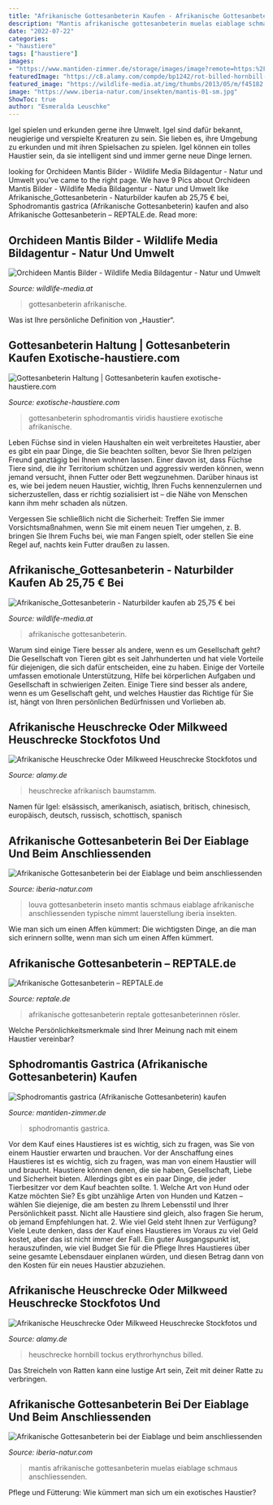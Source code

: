 ```yaml
---
title: "Afrikanische Gottesanbeterin Kaufen - Afrikanische Gottesanbeterin Bei Der Eiablage Und Beim Anschliessenden"
description: "Mantis afrikanische gottesanbeterin muelas eiablage schmaus anschliessenden"
date: "2022-07-22"
categories:
- "haustiere"
tags: ["haustiere"]
images:
- "https://www.mantiden-zimmer.de/storage/images/image?remote=https:%2F%2Fwww.mantiden-zimmer.de%2FWebRoot%2FStore26%2FShops%2F90493174%2F604D%2F2145%2F96A2%2FD29F%2FA687%2F0A0C%2F6D0E%2FC3E2%2FDSCN2990.JPG&amp;shop=90493174&amp;width=600&amp;height=2560"
featuredImage: "https://c8.alamy.com/compde/bp1242/rot-billed-hornbill-tockus-erythrorhynchus-mit-einer-heuschrecke-bp1242.jpg"
featured_image: "https://wildlife-media.at/img/thumbs/2013/05/m/f45182.jpg"
image: "https://www.iberia-natur.com/insekten/mantis-01-sm.jpg"
ShowToc: true
author: "Esmeralda Leuschke"
---
```



Igel spielen und erkunden gerne ihre Umwelt.
Igel sind dafür bekannt, neugierige und verspielte Kreaturen zu sein. Sie lieben es, ihre Umgebung zu erkunden und mit ihren Spielsachen zu spielen. Igel können ein tolles Haustier sein, da sie intelligent sind und immer gerne neue Dinge lernen.

	

		
looking for Orchideen Mantis Bilder - Wildlife Media Bildagentur - Natur und Umwelt you've came to the right page. We have 9 Pics about Orchideen Mantis Bilder - Wildlife Media Bildagentur - Natur und Umwelt like Afrikanische_Gottesanbeterin - Naturbilder kaufen ab 25,75 € bei, Sphodromantis gastrica (Afrikanische Gottesanbeterin) kaufen and also Afrikanische Gottesanbeterin – REPTALE.de. Read more:
		
    
## Orchideen Mantis Bilder - Wildlife Media Bildagentur - Natur Und Umwelt

<img loading=lazy src="https://wildlife-media.at/bild/44808/afrikanische-gottesanbeterin.jpg" onerror="this.onerror=null;this.src='https://tse2.mm.bing.net/th?id=OIP.e5hJcd7tXeBAn1h3NO5LVwHaE8&amp;pid=15.1';" alt="Orchideen Mantis Bilder - Wildlife Media Bildagentur - Natur und Umwelt">

_Source: wildlife-media.at_

>gottesanbeterin afrikanische. 

	

Was ist Ihre persönliche Definition von „Haustier“.

    
## Gottesanbeterin Haltung | Gottesanbeterin Kaufen Exotische-haustiere.com

<img loading=lazy src="https://exotische-haustiere.com/wp-content/uploads/2018/03/Sphodromantis_viridis-768x512.jpg" onerror="this.onerror=null;this.src='https://tse1.mm.bing.net/th?id=OIP.pyQh5IQP_1U7YacUwvdjEAHaE8&amp;pid=15.1';" alt="Gottesanbeterin Haltung | Gottesanbeterin kaufen exotische-haustiere.com">

_Source: exotische-haustiere.com_

>gottesanbeterin sphodromantis viridis haustiere exotische afrikanische. 

	

Leben
Füchse sind in vielen Haushalten ein weit verbreitetes Haustier, aber es gibt ein paar Dinge, die Sie beachten sollten, bevor Sie Ihren pelzigen Freund ganztägig bei Ihnen wohnen lassen.
Einer davon ist, dass Füchse Tiere sind, die ihr Territorium schützen und aggressiv werden können, wenn jemand versucht, ihnen Futter oder Bett wegzunehmen. Darüber hinaus ist es, wie bei jedem neuen Haustier, wichtig, Ihren Fuchs kennenzulernen und sicherzustellen, dass er richtig sozialisiert ist – die Nähe von Menschen kann ihm mehr schaden als nützen.

Vergessen Sie schließlich nicht die Sicherheit: Treffen Sie immer Vorsichtsmaßnahmen, wenn Sie mit einem neuen Tier umgehen, z. B. bringen Sie Ihrem Fuchs bei, wie man Fangen spielt, oder stellen Sie eine Regel auf, nachts kein Futter draußen zu lassen.

    
## Afrikanische_Gottesanbeterin - Naturbilder Kaufen Ab 25,75 € Bei

<img loading=lazy src="https://wildlife-media.at/img/thumbs/2013/05/m/f45182.jpg" onerror="this.onerror=null;this.src='https://tse3.mm.bing.net/th?id=OIP.e4iq_df__VqVKyYdlWpCTgAAAA&amp;pid=15.1';" alt="Afrikanische_Gottesanbeterin - Naturbilder kaufen ab 25,75 € bei">

_Source: wildlife-media.at_

>afrikanische gottesanbeterin. 

	

Warum sind einige Tiere besser als andere, wenn es um Gesellschaft geht?
Die Gesellschaft von Tieren gibt es seit Jahrhunderten und hat viele Vorteile für diejenigen, die sich dafür entscheiden, eine zu haben. Einige der Vorteile umfassen emotionale Unterstützung, Hilfe bei körperlichen Aufgaben und Gesellschaft in schwierigen Zeiten. Einige Tiere sind besser als andere, wenn es um Gesellschaft geht, und welches Haustier das Richtige für Sie ist, hängt von Ihren persönlichen Bedürfnissen und Vorlieben ab.

    
## Afrikanische Heuschrecke Oder Milkweed Heuschrecke Stockfotos Und

<img loading=lazy src="https://c8.alamy.com/compde/2f7gx2f/grune-heuschrecke-afrikanisch-auf-baumstamm-2f7gx2f.jpg" onerror="this.onerror=null;this.src='https://tse3.mm.bing.net/th?id=OIP.jKbdHLE1GP_c5QKSfnxZQgHaFh&amp;pid=15.1';" alt="Afrikanische Heuschrecke Oder Milkweed Heuschrecke Stockfotos und">

_Source: alamy.de_

>heuschrecke afrikanisch baumstamm. 

	

Namen für Igel: elsässisch, amerikanisch, asiatisch, britisch, chinesisch, europäisch, deutsch, russisch, schottisch, spanisch

    
## Afrikanische Gottesanbeterin Bei Der Eiablage Und Beim Anschliessenden

<img loading=lazy src="http://www.iberia-natur.com/insekten/mantis-07.jpg" onerror="this.onerror=null;this.src='https://tse1.mm.bing.net/th?id=OIP.ghXXtS6Mq6eWvoMXMioejwHaFM&amp;pid=15.1';" alt="Afrikanische Gottesanbeterin bei der Eiablage und beim anschliessenden">

_Source: iberia-natur.com_

>louva gottesanbeterin inseto mantis schmaus eiablage afrikanische anschliessenden typische nimmt lauerstellung iberia insekten. 

	

Wie man sich um einen Affen kümmert: Die wichtigsten Dinge, an die man sich erinnern sollte, wenn man sich um einen Affen kümmert.

    
## Afrikanische Gottesanbeterin – REPTALE.de

<img loading=lazy src="https://reptale.de/wp-content/uploads/2018/02/Afrikanische_Gottesanbeterin_Stefan_Rösler_Email.jpg" onerror="this.onerror=null;this.src='https://tse1.mm.bing.net/th?id=OIP.7JtuzPqVh-cfZWAx1Mq6PAHaE8&amp;pid=15.1';" alt="Afrikanische Gottesanbeterin – REPTALE.de">

_Source: reptale.de_

>afrikanische gottesanbeterin reptale gottesanbeterinnen rösler. 

	

Welche Persönlichkeitsmerkmale sind Ihrer Meinung nach mit einem Haustier vereinbar?

    
## Sphodromantis Gastrica (Afrikanische Gottesanbeterin) Kaufen

<img loading=lazy src="https://www.mantiden-zimmer.de/storage/images/image?remote=https:%2F%2Fwww.mantiden-zimmer.de%2FWebRoot%2FStore26%2FShops%2F90493174%2F604D%2F2145%2F96A2%2FD29F%2FA687%2F0A0C%2F6D0E%2FC3E2%2FDSCN2990.JPG&amp;shop=90493174&amp;width=600&amp;height=2560" onerror="this.onerror=null;this.src='https://tse1.mm.bing.net/th?id=OIP.dDXNFr9Wdttt3QomRx2a2gHaFj&amp;pid=15.1';" alt="Sphodromantis gastrica (Afrikanische Gottesanbeterin) kaufen">

_Source: mantiden-zimmer.de_

>sphodromantis gastrica. 

	

Vor dem Kauf eines Haustieres ist es wichtig, sich zu fragen, was Sie von einem Haustier erwarten und brauchen.
Vor der Anschaffung eines Haustieres ist es wichtig, sich zu fragen, was man von einem Haustier will und braucht. Haustiere können denen, die sie haben, Gesellschaft, Liebe und Sicherheit bieten. Allerdings gibt es ein paar Dinge, die jeder Tierbesitzer vor dem Kauf beachten sollte. 1. Welche Art von Hund oder Katze möchten Sie? Es gibt unzählige Arten von Hunden und Katzen – wählen Sie diejenige, die am besten zu Ihrem Lebensstil und Ihrer Persönlichkeit passt. Nicht alle Haustiere sind gleich, also fragen Sie herum, ob jemand Empfehlungen hat. 2. Wie viel Geld steht Ihnen zur Verfügung? Viele Leute denken, dass der Kauf eines Haustieres im Voraus zu viel Geld kostet, aber das ist nicht immer der Fall. Ein guter Ausgangspunkt ist, herauszufinden, wie viel Budget Sie für die Pflege Ihres Haustieres über seine gesamte Lebensdauer einplanen würden, und diesen Betrag dann von den Kosten für ein neues Haustier abzuziehen.

    
## Afrikanische Heuschrecke Oder Milkweed Heuschrecke Stockfotos Und

<img loading=lazy src="https://c8.alamy.com/compde/bp1242/rot-billed-hornbill-tockus-erythrorhynchus-mit-einer-heuschrecke-bp1242.jpg" onerror="this.onerror=null;this.src='https://tse4.mm.bing.net/th?id=OIP.fSubDmTSAlTmSfVH-pZhDAHaFa&amp;pid=15.1';" alt="Afrikanische Heuschrecke Oder Milkweed Heuschrecke Stockfotos und">

_Source: alamy.de_

>heuschrecke hornbill tockus erythrorhynchus billed. 

	

Das Streicheln von Ratten kann eine lustige Art sein, Zeit mit deiner Ratte zu verbringen.

    
## Afrikanische Gottesanbeterin Bei Der Eiablage Und Beim Anschliessenden

<img loading=lazy src="https://www.iberia-natur.com/insekten/mantis-01-sm.jpg" onerror="this.onerror=null;this.src='https://tse4.mm.bing.net/th?id=OIP.BcwljZmCxS4MW7zPC0tHxgAAAA&amp;pid=15.1';" alt="Afrikanische Gottesanbeterin bei der Eiablage und beim anschliessenden">

_Source: iberia-natur.com_

>mantis afrikanische gottesanbeterin muelas eiablage schmaus anschliessenden. 

	

Pflege und Fütterung: Wie kümmert man sich um ein exotisches Haustier?

